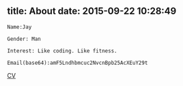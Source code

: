 title: About
date: 2015-09-22 10:28:49
---

~~~
Name:Jay

Gender: Man

Interest: Like coding. Like fitness.

Email(base64):amF5Lndhbmcuc2NvcnBpb25AcXEuY29t

~~~

<a href='/cv.html'>CV</a>

